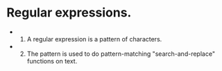 # Regular expressions.

- 1. A regular expression is a pattern of characters.

- 2. The pattern is used to do pattern-matching "search-and-replace" functions on text.